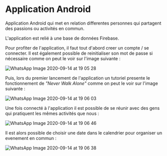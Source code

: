 # Application Android

Application Android qui met en relation differentes personnes qui partagent des passions ou activités en commun.

L'application est relié à une base de données Firebase.

Pour profiter de l'application, il faut tout d'abord creer un compte / se connecter.
Il est également possible de reinitialiser son mot de passe si nécessaire comme on peut le voir sur l'image suivante :

![WhatsApp Image 2020-09-14 at 19 05 28](https://user-images.githubusercontent.com/24431487/95130164-710d1300-075c-11eb-98d7-973575d515c2.jpeg)

Puis, lors du premier lancement de l'application un tutoriel presente le fonctionnement de _"Never Walk Alone"_ comme on peut le voir sur l'image suivante :

![WhatsApp Image 2020-09-14 at 19 06 03](https://user-images.githubusercontent.com/24431487/95129059-b6304580-075a-11eb-8768-af51d84be774.jpeg)

Une fois connecté à l'application il est possible de se réunir avec des gens qui pratiquent les mêmes activités que nous :

![WhatsApp Image 2020-09-14 at 19 06 46](https://user-images.githubusercontent.com/24431487/95130681-39529b00-075d-11eb-8367-648a4ea5c82d.jpeg)

Il est alors possible de choisir une date dans le calendrier pour organiser un evenement en commun :

![WhatsApp Image 2020-09-14 at 19 06 38](https://user-images.githubusercontent.com/24431487/95129893-fcd26f80-075b-11eb-9957-2df00ccb0457.jpeg)



